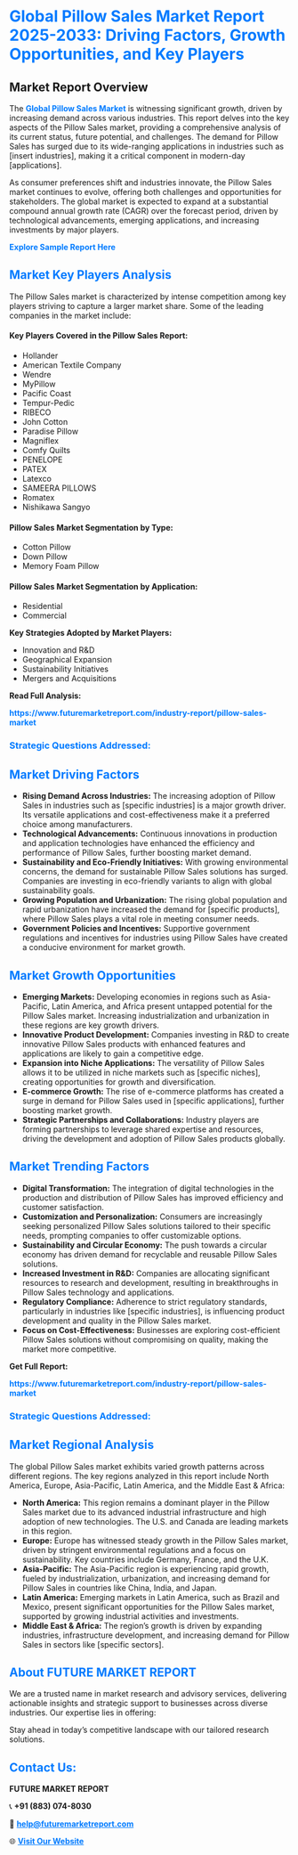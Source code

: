 <h1 style="color: #007BFF;">Global Pillow Sales Market Report 2025-2033: Driving Factors, Growth Opportunities, and Key Players</h1>

<section id="overview">
<h2>Market Report Overview</h2>
<p>The <a href="https://www.futuremarketreport.com/industry-report/pillow-sales-market" style="color: #007BFF; text-decoration: none;"><strong>Global Pillow Sales Market</strong></a> is witnessing significant growth, driven by increasing demand across various industries. This report delves into the key aspects of the Pillow Sales market, providing a comprehensive analysis of its current status, future potential, and challenges. The demand for Pillow Sales has surged due to its wide-ranging applications in industries such as [insert industries], making it a critical component in modern-day [applications].</p>
<p>As consumer preferences shift and industries innovate, the Pillow Sales market continues to evolve, offering both challenges and opportunities for stakeholders. The global market is expected to expand at a substantial compound annual growth rate (CAGR) over the forecast period, driven by technological advancements, emerging applications, and increasing investments by major players.</p>
</section>

<section id="overview">
<p><a href="https://www.futuremarketreport.com/request-sample/reportId=109383" style="color: #007BFF; text-decoration: none;"><strong>Explore Sample Report Here</strong></a></p>
</section>

<section id="key-players">
<h2 style="color: #007BFF;">Market Key Players Analysis</h2>
<p>The Pillow Sales market is characterized by intense competition among key players striving to capture a larger market share. Some of the leading companies in the market include:</p>
<h4>Key Players Covered in the Pillow Sales Report:</h4>
<ul><li>Hollander</li><li>American Textile Company</li><li>Wendre</li><li>MyPillow</li><li>Pacific Coast</li><li>Tempur-Pedic</li><li>RIBECO</li><li>John Cotton</li><li>Paradise Pillow</li><li>Magniflex</li><li>Comfy Quilts</li><li>PENELOPE</li><li>PATEX</li><li>Latexco</li><li>SAMEERA PILLOWS</li><li>Romatex</li><li>Nishikawa Sangyo</li></ul>
<h4>Pillow Sales Market Segmentation by Type:</h4>
<ul><li>Cotton Pillow</li><li>Down Pillow</li><li>Memory Foam Pillow</li></ul>

<h4>Pillow Sales Market Segmentation by Application:</h4>
<ul><li>Residential</li><li>Commercial</li></ul>
<p><strong>Key Strategies Adopted by Market Players:</strong></p>
<ul>
<li>Innovation and R&D</li>
<li>Geographical Expansion</li>
<li>Sustainability Initiatives</li>
<li>Mergers and Acquisitions</li>
</ul>
</section>

<section>
<p><strong>Read Full Analysis: </strong></p><a href="https://www.futuremarketreport.com/industry-report/pillow-sales-market" style="color: #007BFF; text-decoration: none;"><strong>https://www.futuremarketreport.com/industry-report/pillow-sales-market</strong></a>
<h3 style="color: #007BFF;">Strategic Questions Addressed:</h3>
</section>

<section id="driving-factors">
<h2 style="color: #007BFF;">Market Driving Factors</h2>
<ul>
<li><strong>Rising Demand Across Industries:</strong> The increasing adoption of Pillow Sales in industries such as [specific industries] is a major growth driver. Its versatile applications and cost-effectiveness make it a preferred choice among manufacturers.</li>
<li><strong>Technological Advancements:</strong> Continuous innovations in production and application technologies have enhanced the efficiency and performance of Pillow Sales, further boosting market demand.</li>
<li><strong>Sustainability and Eco-Friendly Initiatives:</strong> With growing environmental concerns, the demand for sustainable Pillow Sales solutions has surged. Companies are investing in eco-friendly variants to align with global sustainability goals.</li>
<li><strong>Growing Population and Urbanization:</strong> The rising global population and rapid urbanization have increased the demand for [specific products], where Pillow Sales plays a vital role in meeting consumer needs.</li>
<li><strong>Government Policies and Incentives:</strong> Supportive government regulations and incentives for industries using Pillow Sales have created a conducive environment for market growth.</li>
</ul>
</section>

<section id="growth-opportunities">
<h2 style="color: #007BFF;">Market Growth Opportunities</h2>
<ul>
<li><strong>Emerging Markets:</strong> Developing economies in regions such as Asia-Pacific, Latin America, and Africa present untapped potential for the Pillow Sales market. Increasing industrialization and urbanization in these regions are key growth drivers.</li>
<li><strong>Innovative Product Development:</strong> Companies investing in R&D to create innovative Pillow Sales products with enhanced features and applications are likely to gain a competitive edge.</li>
<li><strong>Expansion into Niche Applications:</strong> The versatility of Pillow Sales allows it to be utilized in niche markets such as [specific niches], creating opportunities for growth and diversification.</li>
<li><strong>E-commerce Growth:</strong> The rise of e-commerce platforms has created a surge in demand for Pillow Sales used in [specific applications], further boosting market growth.</li>
<li><strong>Strategic Partnerships and Collaborations:</strong> Industry players are forming partnerships to leverage shared expertise and resources, driving the development and adoption of Pillow Sales products globally.</li>
</ul>
</section>

<section id="trending-factors">
<h2 style="color: #007BFF;">Market Trending Factors</h2>
<ul>
<li><strong>Digital Transformation:</strong> The integration of digital technologies in the production and distribution of Pillow Sales has improved efficiency and customer satisfaction.</li>
<li><strong>Customization and Personalization:</strong> Consumers are increasingly seeking personalized Pillow Sales solutions tailored to their specific needs, prompting companies to offer customizable options.</li>
<li><strong>Sustainability and Circular Economy:</strong> The push towards a circular economy has driven demand for recyclable and reusable Pillow Sales solutions.</li>
<li><strong>Increased Investment in R&D:</strong> Companies are allocating significant resources to research and development, resulting in breakthroughs in Pillow Sales technology and applications.</li>
<li><strong>Regulatory Compliance:</strong> Adherence to strict regulatory standards, particularly in industries like [specific industries], is influencing product development and quality in the Pillow Sales market.</li>
<li><strong>Focus on Cost-Effectiveness:</strong> Businesses are exploring cost-efficient Pillow Sales solutions without compromising on quality, making the market more competitive.</li>
</ul>
</section>

<section>
<p><strong>Get Full Report: </strong></p><a href="https://www.futuremarketreport.com/industry-report/pillow-sales-market" style="color: #007BFF; text-decoration: none;"><strong>https://www.futuremarketreport.com/industry-report/pillow-sales-market</strong></a>
<h3 style="color: #007BFF;">Strategic Questions Addressed:</h3>
</section>


<section id="regional-analysis">
<h2 style="color: #007BFF;">Market Regional Analysis</h2>
<p>The global Pillow Sales market exhibits varied growth patterns across different regions. The key regions analyzed in this report include North America, Europe, Asia-Pacific, Latin America, and the Middle East & Africa:</p>
<ul>
<li><strong>North America:</strong> This region remains a dominant player in the Pillow Sales market due to its advanced industrial infrastructure and high adoption of new technologies. The U.S. and Canada are leading markets in this region.</li>
<li><strong>Europe:</strong> Europe has witnessed steady growth in the Pillow Sales market, driven by stringent environmental regulations and a focus on sustainability. Key countries include Germany, France, and the U.K.</li>
<li><strong>Asia-Pacific:</strong> The Asia-Pacific region is experiencing rapid growth, fueled by industrialization, urbanization, and increasing demand for Pillow Sales in countries like China, India, and Japan.</li>
<li><strong>Latin America:</strong> Emerging markets in Latin America, such as Brazil and Mexico, present significant opportunities for the Pillow Sales market, supported by growing industrial activities and investments.</li>
<li><strong>Middle East & Africa:</strong> The region’s growth is driven by expanding industries, infrastructure development, and increasing demand for Pillow Sales in sectors like [specific sectors].</li>
</ul>
</section>

<footer>
<h2 style="color: #007BFF;">About FUTURE MARKET REPORT</h2>
<p>We are a trusted name in market research and advisory services, delivering actionable insights and strategic support to businesses across diverse industries. Our expertise lies in offering:</p>

<p>Stay ahead in today’s competitive landscape with our tailored research solutions.</p>

<h2 style="color: #007BFF;">Contact Us:</h2>
<p><strong>FUTURE MARKET REPORT</strong></p>
<p>📞 <strong>+91 (883) 074-8030</strong></p>
<p>📧 <strong><a href="mailto:help@futuremarketreport.com" style="color: #007BFF;">help@futuremarketreport.com</a></strong></p>
<p>🌐 <strong><a href="https://www.futuremarketreport.com/" style="color: #007BFF;">Visit Our Website</a></strong></p>
</footer>